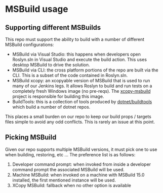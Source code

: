 # MSBuild usage

## Supporting different MSBuilds

This repo must support the ability to build with a number of different MSBuild configurations:

- MSBuild via Visual Studio: this happens when developers open Roslyn.sln in Visual Studio and execute the build action.  This uses desktop MSBuild to drive the solution. 
- MSBuild via CLI: the cross platform portions of the repo are built via the CLI.  This is a subset of the code contained in Roslyn.sln. 
- MSBuild xcopy: an xcopyable version of MSBuild that is used to run many of our Jenkins legs.  It allows Roslyn to build and run tests on a completely fresh Windows image (no pre-reqs).  The [xcopy-msbuild](https://github.com/jaredpar/xcopy-msbuild) project is responsible for building this image. 
- BuildTools: this is a collection of tools produced by [dotnet/buildtools](https://github.com/dotnet/buildtools) which build a number of dotnet repos. 

This places a small burden on our repo to keep our build props / targets files simple to avoid any odd conflicts.  This is rarely an issue at this point.

## Picking MSBuild

Given our repo supports multiple MSBuild versions, it must pick one to use when building, restoring, etc ...  The preference list is as follows:

1. Developer command prompt: when invoked from inside a developer command prompt the associated MSBuild will be used. 
1. Machine MSBuild: when invoked on a machine with MSBuild 15.0 installed, the first mentioned instance will be used. 
1. XCopy MSBuild: fallback when no other option is available
